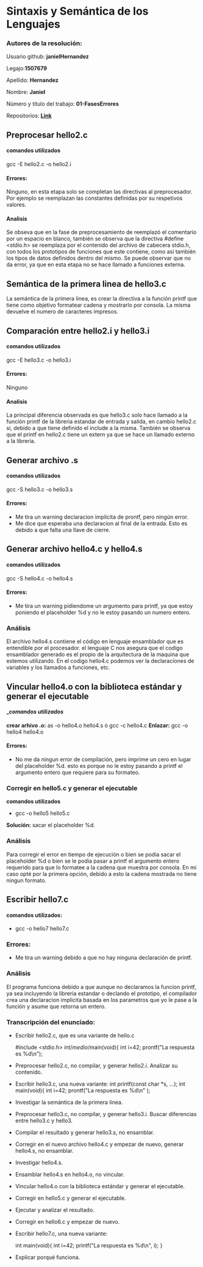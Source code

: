 # Sintaxis y Semántica de los Lenguajes


### Autores de la resolución:

Usuario github: __janielHernandez__

Legajo:__1507679__

Apellido: __Hernandez__

Nombre: __Janiel__

Número y título del trabajo: __01-FasesErrores__

Repositorios: __[Link](https://github.com/janielHernandez/SSL/tree/master/01-FasesErrores)__


## Preprocesar hello2.c

#### __comandos utilizados__

gcc -E hello2.c -o hello2.i

#### __Errores:__  
Ninguno, en esta etapa solo se completan las directivas al preprocesador. Por ejemplo se reemplazan
las constantes definidas por su respetivos valores.

#### Analisis
Se obseva que en la fase de preprocesamiento de reemplazó el comentario por un espacio en blanco, 
también se observa que la directiva #define <stdio.h> se reemplaza por el contenido del archivo de
cabecera stdio.h, con todos los prototipos de funciones que este contiene, como asi también los 
tipos de datos definidos dentro del mismo. Se puede observar que no da error, ya que en esta 
etapa no se hace llamado a funciones externa.



## Semántica de la primera linea de hello3.c
La semántica de la primera linea, es crear la directiva a la función printf que tiene como
objetivo formatear cadena y mostrarlo por consola. La misma devuelve el numero de caracteres
impresos. 


## Comparación entre hello2.i y hello3.i 

#### __comandos utilizados__

gcc -E hello3.c -o hello3.i

#### __Errores:__  
Ninguno

#### Analisis
La principal diferencia observada es que hello3.c solo hace llamado a la función printf de 
la libreria estandar de entrada y salida, en cambio hello2.c si, debido a que tiene definido
el include a la misma. También se observa que el printf en hello2.c tiene un extern ya que
se hace un llamado externo a la libreria.


## Generar archivo .s 

#### __comandos utilizados__

gcc -S hello3.c -o hello3.s

#### __Errores:__ 

- Me tira un warning declaracion implicita de prontf, pero ningún error.
- Me dice que esperaba una declaracion al final de la entrada. Esto es debido a que falta una llave de cierre.


## Generar archivo hello4.c y hello4.s

#### __comandos utilizados__

gcc -S hello4.c -o hello4.s

#### __Errores:__ 
- Me tira un warning pidiendome un argumento para printf, ya que estoy poniendo el placeholder %d y no le estoy pasando un numero entero.

### Análisis

El archivo hello4.s contiene el código en lenguaje ensamblador que es entendible por el procesador. 
el lenguaje C nos asegura que el codigo ensamblador generado es el propio de la arquitectura de 
la maquina que estemos utilizando. En el codigo hello4.c podemos ver la declaraciones de variables 
y los llamados a funciones, etc.


## Vincular hello4.o con la biblioteca estándar y generar el ejecutable


#### __comandos utilizados_

__crear arhivo .o:__ as -o hello4.o hello4.s  ó  gcc -c hello4.c
__Enlazar:__ gcc -o hello4 hello4.o

#### __Errores:__ 
- No me da ningun error de compilación, pero imprime un cero en lugar del placeholder %d. esto es porque no le estoy pasando a printf el argumento entero que requiere para su formateo.


### Corregir en hello5.c y generar el ejecutable

__comandos utilizados__
- gcc -o hello5 hello5.c

__Solución:__ sacar el placeholder %d.


### Análisis

Para corregir el error en tiempo de ejecución o bien se podia sacar el placeholder %d o bien se le podia pasar a printf el argumento entero requerido para que lo formatee a la cadena que muestra por consola. En mi caso opté por la primera opción, debido a esto la cadena mostrada no tiene ningun formato.

## Escribir hello7.c

#### __comandos utilizados:__
- gcc -o hello7 hello7.c

### Errores:
- Me tira un warning debido a que no hay ninguna declaración de printf.

### Análisis
El programa funciona debido a que aunque no declaramos la funcion printf, ya sea incluyendo la libreria estandar o declando el prototipo, el compilador crea una declaracion implicita basada en los parametros que yo le pase a la función y asume que retorna un entero.


  
### Transcripción del enunciado:

- Escribir hello2.c, que es una variante de hello.c

 	#include <stdio.h>
 	int/*medio*/main(void){
 	int i=42;
 	prontf("La respuesta es %d\n");

- Preprocesar hello2.c, no compilar, y generar hello2.i. Analizar su contenido.

- Escribir hello3.c, una nueva variante:
	int printf(const char *s, ...);
	int main(void){
 	int i=42;
 	prontf("La respuesta es %d\n"
  );
- Investigar la semántica de la primera línea.
- Preprocesar hello3.c, no compilar, y generar hello3.i. Buscar diferencias entre hello3.c y hello3.
- Compilar el resultado y generar hello3.s, no ensamblar.
- Corregir  en  el  nuevo  archivo hello4.c y empezar  de  nuevo, generar hello4.s, no ensamblar.
- Investigar hello4.s.
- Ensamblar hello4.s en hello4.o, no vincular.
- Vincular hello4.o con la biblioteca estándar y generar el ejecutable.
- Corregir en hello5.c y generar el ejecutable.
- Ejecutar y analizar el resultado.
- Corregir en hello6.c y empezar de nuevo.
- Escribir hello7.c, una nueva variante:

	int main(void){
 	int i=42;
    printf("La respuesta es %d\n", i);
	}

- Explicar porqué funciona.
